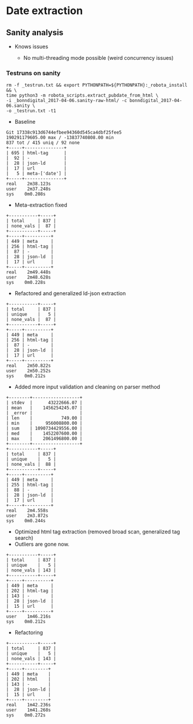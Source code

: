 # Date extraction

## Sanity analysis

- Knows issues

  - No multi-threading mode possible (weird concurrency issues)

### Testruns on sanity

```
rm -f _testrun.txt && export PYTHONPATH=${PYTHONPATH}:_robota_install && \
time python3 -m robota_scripts.extract_pubdate_from_html \
-i _bonndigital_2017-04-06.sanity-raw-html/ -c bonndigital_2017-04-06.sanity \
-o _testrun.txt -t1
```

- Baseline

```
Git 17338c913d6744efbee94360d545ca4dbf25fee5
190291179605.00 max / -13837740808.00 min
837 tot / 415 uniq / 92 none
+-----+---------------+
| 695 | html-tag      |
|  92 | -             |
|  28 | json-ld       |
|  17 | url           |
|   5 | meta-['date'] |
+-----+---------------+
real    2m38.123s
user    2m37.248s
sys    0m0.208s
```

- Meta-extraction fixed

```
+-----------+-----+
| total     | 837 |
| none_vals |  87 |
+-----------+-----+
+-----+----------+
| 449 | meta     |
| 256 | html-tag |
|  87 | -        |
|  28 | json-ld  |
|  17 | url      |
+-----+----------+
real    2m49.448s
user    2m48.628s
sys    0m0.228s
```

- Refactored and generalized ld-json extraction

```
+-----------+-----+
| total     | 837 |
| unique    |   5 |
| none_vals |  87 |
+-----------+-----+
+-----+----------+
| 449 | meta     |
| 256 | html-tag |
|  87 | -        |
|  28 | json-ld  |
|  17 | url      |
+-----+----------+
real    2m50.822s
user    2m50.252s
sys    0m0.212s
```

- Added more input validation and cleaning on parser method

```
+--------+------------------+
| stdev  |      43222666.07 |
| mean   |    1456254245.07 |
| _error |                  |
| len    |           749.00 |
| min    |     956008800.00 |
| sum    | 1090734429556.00 |
| med    |    1452207600.00 |
| max    |    2061496800.00 |
+--------+------------------+
+-----------+-----+
| total     | 837 |
| unique    |   5 |
| none_vals |  88 |
+-----------+-----+
+-----+----------+
| 449 | meta     |
| 255 | html-tag |
|  88 | -        |
|  28 | json-ld  |
|  17 | url      |
+-----+----------+
real    2m4.558s
user    2m3.872s
sys    0m0.244s
```

- Optimized html tag extraction (removed broad scan, generalized tag search)
- Outliers are gone now.

```
+-----------+-----+
| total     | 837 |
| unique    |   5 |
| none_vals | 143 |
+-----------+-----+
+-----+----------+
| 449 | meta     |
| 202 | html-tag |
| 143 | -        |
|  28 | json-ld  |
|  15 | url      |
+-----+----------+
user    1m46.216s
sys    0m0.212s
```

- Refactoring

```
+-----------+-----+
| total     | 837 |
| unique    |   5 |
| none_vals | 143 |
+-----------+-----+
+-----+---------+
| 449 | meta    |
| 202 | html    |
| 143 | -       |
|  28 | json-ld |
|  15 | url     |
+-----+---------+
real    1m42.236s
user    1m41.268s
sys    0m0.272s
```
